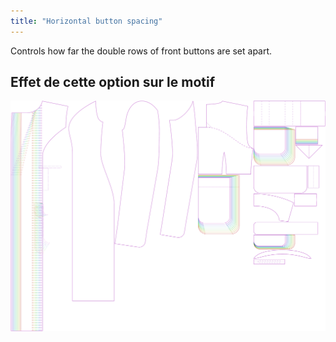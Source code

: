 ```yaml
---
title: "Horizontal button spacing"
---
```


Controls how far the double rows of front buttons are set apart.

## Effet de cette option sur le motif

![This image shows the effect of this option by superimposing several variants that have a different value for this option](carlita_buttonspacinghorizontal_sample.svg "Effect of this option on the pattern")
